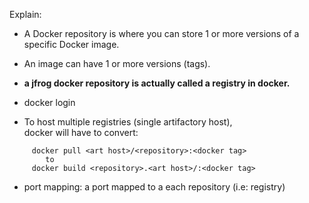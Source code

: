 Explain:
- A Docker repository is where you can store 1 or more versions of a specific Docker image. 
- An image can have 1 or more versions (tags).
- **a jfrog docker repository is actually called a registry in docker.**


- docker login <repository>
- To host multiple registries (single artifactory host),  
docker will have to convert:  
```
     docker pull <art host>/<repository>:<docker tag>  
        to  
     docker build <repository>.<art host>/:<docker tag>  
```
  - port mapping: a port mapped to a each repository (i.e: registry)
